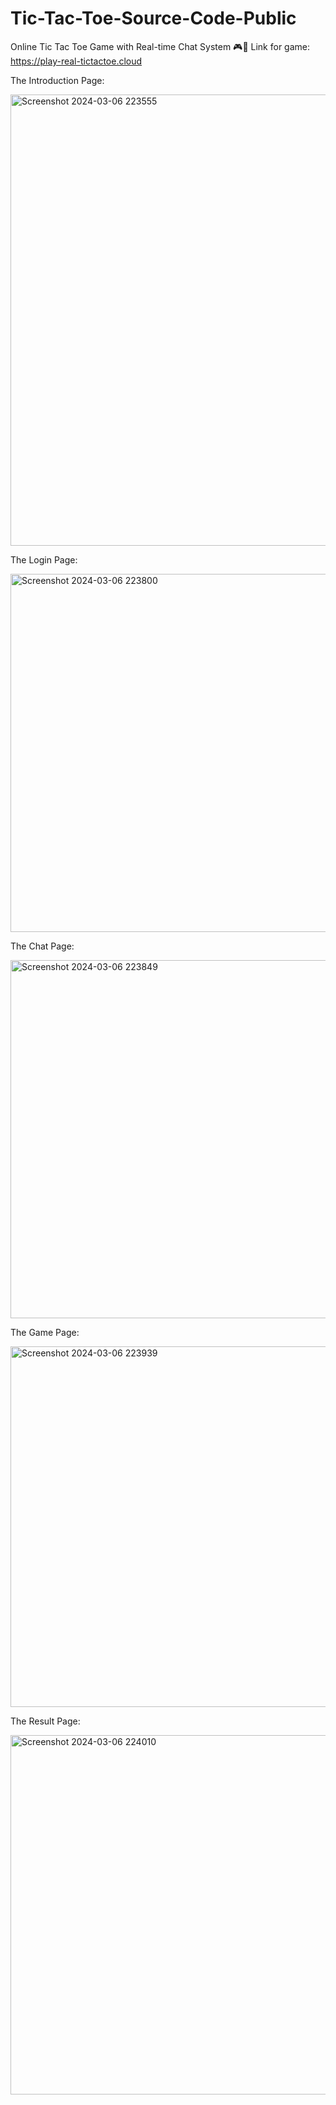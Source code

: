 # Tic-Tac-Toe-Source-Code-Public
Online Tic Tac Toe Game with Real-time Chat System 🎮💬 
Link for game: https://play-real-tictactoe.cloud

The Introduction Page:

<img width="722" alt="Screenshot 2024-03-06 223555" src="https://github.com/Deblina-Mandal/Tic-Tac-Toe-Source-Code-Public/assets/98173509/71a9a2a7-dd1d-4b3c-a4ba-97fa61eb432b">



The Login Page:

<img width="573" alt="Screenshot 2024-03-06 223800" src="https://github.com/Deblina-Mandal/Tic-Tac-Toe-Source-Code-Public/assets/98173509/7b30f21e-e3a6-4a39-a172-07f9c7b4a229">



The Chat Page:

<img width="573" alt="Screenshot 2024-03-06 223849" src="https://github.com/Deblina-Mandal/Tic-Tac-Toe-Source-Code-Public/assets/98173509/34cdb99e-e6cf-40cb-85b4-d2c7384b7020">



The Game Page:

<img width="577" alt="Screenshot 2024-03-06 223939" src="https://github.com/Deblina-Mandal/Tic-Tac-Toe-Source-Code-Public/assets/98173509/d0e78644-d97d-4a7f-a53a-8fd9ac382a9f">




The Result Page:

<img width="575" alt="Screenshot 2024-03-06 224010" src="https://github.com/Deblina-Mandal/Tic-Tac-Toe-Source-Code-Public/assets/98173509/1b471079-5be4-44e3-8bb2-da45e2154e80">



